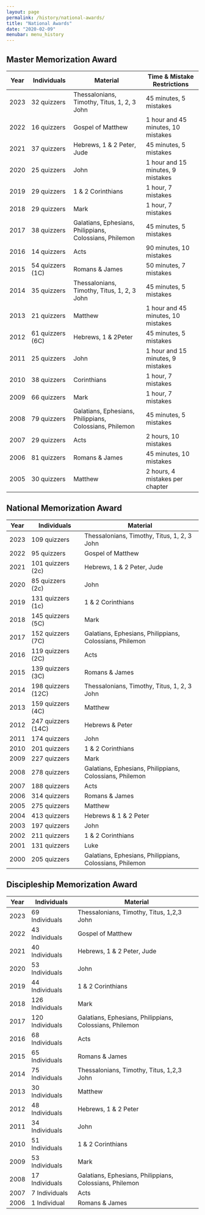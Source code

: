 ```yaml
---
layout: page
permalink: /history/national-awards/
title: "National Awards"
date: "2020-02-09"
menubar: menu_history
---
```


## Master Memorization Award

| Year | Individuals      | Material                                                | Time & Mistake Restrictions        |
| ---- | ---------------- | ------------------------------------------------------- | ---------------------------------- |
| 2023 | 32 quizzers      | Thessalonians, Timothy, Titus, 1, 2, 3 John             | 45 minutes, 5 mistakes             |
| 2022 | 16 quizzers      | Gospel of Matthew                                       | 1 hour and 45 minutes, 10 mistakes |
| 2021 | 37 quizzers      | Hebrews, 1 & 2 Peter, Jude                              | 45 minutes, 5 mistakes             |
| 2020 | 25 quizzers      | John                                                    | 1 hour and 15 minutes, 9 mistakes  |
| 2019 | 29 quizzers      | 1 & 2 Corinthians                                       | 1 hour, 7 mistakes                 |
| 2018 | 29 quizzers      | Mark                                                    | 1 hour, 7 mistakes                 |
| 2017 | 38 quizzers      | Galatians, Ephesians, Philippians, Colossians, Philemon | 45 minutes, 5 mistakes             |
| 2016 | 14 quizzers      | Acts                                                    | 90 minutes, 10 mistakes            |
| 2015 | 54 quizzers (1C) | Romans & James                                          | 50 minutes, 7 mistakes             |
| 2014 | 35 quizzers      | Thessalonians, Timothy, Titus, 1, 2, 3 John             | 45 minutes, 5 mistakes             |
| 2013 | 21 quizzers      | Matthew                                                 | 1 hour and 45 minutes, 10 mistakes |
| 2012 | 61 quizzers (6C) | Hebrews, 1 & 2Peter                                     | 45 minutes, 5 mistakes             |
| 2011 | 25 quizzers      | John                                                    | 1 hour and 15 minutes, 9 mistakes  |
| 2010 | 38 quizzers      | Corinthians                                             | 1 hour, 7 mistakes                 |
| 2009 | 66 quizzers      | Mark                                                    | 1 hour, 7 mistakes                 |
| 2008 | 79 quizzers      | Galatians, Ephesians, Philippians, Colossians, Philemon | 45 minutes, 5 mistakes             |
| 2007 | 29 quizzers      | Acts                                                    | 2 hours, 10 mistakes               |
| 2006 | 81 quizzers      | Romans & James                                          | 45 minutes, 10 mistakes            |
| 2005 | 30 quizzers      | Matthew                                                 | 2 hours, 4 mistakes per chapter    |

## National Memorization Award

| Year | Individuals        | Material                                                |
| ---- | ------------------ | ------------------------------------------------------- |
| 2023 | 109 quizzers       | Thessalonians, Timothy, Titus, 1, 2, 3 John             |
| 2022 | 95 quizzers        | Gospel of Matthew                                       |
| 2021 | 101 quizzers (2c)  | Hebrews, 1 & 2 Peter, Jude                              |
| 2020 | 85 quizzers (2c)   | John                                                    |
| 2019 | 131 quizzers (1c)  | 1 & 2 Corinthians                                       |
| 2018 | 145 quizzers (5C)  | Mark                                                    |
| 2017 | 152 quizzers (7C)  | Galatians, Ephesians, Philippians, Colossians, Philemon |
| 2016 | 119 quizzers (2C)  | Acts                                                    |
| 2015 | 139 quizzers (3C)  | Romans & James                                          |
| 2014 | 198 quizzers (12C) | Thessalonians, Timothy, Titus, 1, 2, 3 John             |
| 2013 | 159 quizzers (4C)  | Matthew                                                 |
| 2012 | 247 quizzers (14C) | Hebrews & Peter                                         |
| 2011 | 174 quizzers       | John                                                    |
| 2010 | 201 quizzers       | 1 & 2 Corinthians                                       |
| 2009 | 227 quizzers       | Mark                                                    |
| 2008 | 278 quizzers       | Galatians, Ephesians, Philippians, Colossians, Philemon |
| 2007 | 188 quizzers       | Acts                                                    |
| 2006 | 314 quizzers       | Romans & James                                          |
| 2005 | 275 quizzers       | Matthew                                                 |
| 2004 | 413 quizzers       | Hebrews & 1 & 2 Peter                                   |
| 2003 | 197 quizzers       | John                                                    |
| 2002 | 211 quizzers       | 1 & 2 Corinthians                                       |
| 2001 | 131 quizzers       | Luke                                                    |
| 2000 | 205 quizzers       | Galatians, Ephesians, Philippians, Colossians, Philemon |

## Discipleship Memorization Award

| Year | Individuals     | Material                                                |
| ---- | --------------- | ------------------------------------------------------- |
| 2023 | 69 Individuals  | Thessalonians, Timothy, Titus, 1,2,3 John               |
| 2022 | 43 Individuals  | Gospel of Matthew                                       |
| 2021 | 40 Individuals  | Hebrews, 1 & 2 Peter, Jude                              |
| 2020 | 53 Individuals  | John                                                    |
| 2019 | 44 Individuals  | 1 & 2 Corinthians                                       |
| 2018 | 126 Individuals | Mark                                                    |
| 2017 | 120 Individuals | Galatians, Ephesians, Philippians, Colossians, Philemon |
| 2016 | 68 Individuals  | Acts                                                    |
| 2015 | 65 Individuals  | Romans & James                                          |
| 2014 | 75 Individuals  | Thessalonians, Timothy, Titus, 1,2,3 John               |
| 2013 | 30 Individuals  | Matthew                                                 |
| 2012 | 48 Individuals  | Hebrews, 1 & 2 Peter                                    |
| 2011 | 34 Individuals  | John                                                    |
| 2010 | 51 Individuals  | 1 & 2 Corinthians                                       |
| 2009 | 53 Individuals  | Mark                                                    |
| 2008 | 17 Individuals  | Galatians, Ephesians, Philippians, Colossians, Philemon |
| 2007 | 7 Individuals   | Acts                                                    |
| 2006 | 1 Individual    | Romans & James                                          |
